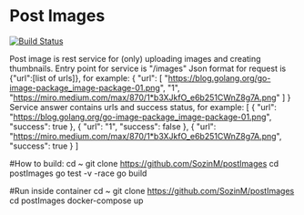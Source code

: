 # Post Images
[![Build Status](https://travis-ci.org/SozinM/postImages.svg?branch=master)](https://travis-ci.org/SozinM/postImages)

Post image is rest service for (only) uploading images and creating thumbnails.
Entry point for service is "/images"
Json format for request is {"url":[list of urls]}, for example:
{
    "url": [
        "https://blog.golang.org/go-image-package_image-package-01.png",
        "1",
        "https://miro.medium.com/max/870/1*b3XJkfO_e6b251CWnZ8g7A.png"
    ]
}
Service answer contains urls and success status, for example:
[
    {
        "url": "https://blog.golang.org/go-image-package_image-package-01.png",
        "success": true
    },
    {
        "url": "1",
        "success": false
    },
    {
        "url": "https://miro.medium.com/max/870/1*b3XJkfO_e6b251CWnZ8g7A.png",
        "success": true
    }
]

#How to build:
cd ~
git clone https://github.com/SozinM/postImages
cd postImages
go test -v -race
go build

#Run inside container
cd ~
git clone https://github.com/SozinM/postImages
cd postImages
docker-compose up